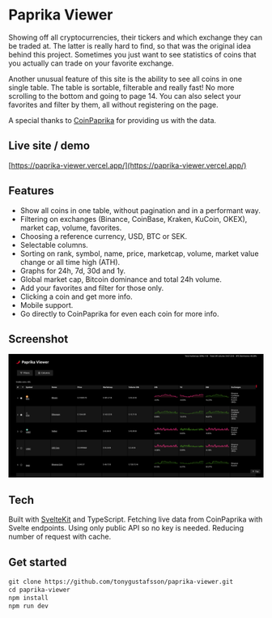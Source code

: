 # Paprika Viewer

Showing off all cryptocurrencies, their tickers and which exchange they can be traded at. The latter is really hard to find, so that was the original idea behind this project. Sometimes you just want to see statistics of coins that you actually can trade on your favorite exchange.

Another unusual feature of this site is the ability to see all coins in one single table. The table is sortable, filterable and really fast! No more scrolling to the bottom and going to page 14. You can also select your favorites and filter by them, all without registering on the page.

A special thanks to [CoinPaprika](https://coinpaprika.com/) for providing us with the data.

## Live site / demo

[https://paprika-viewer.vercel.app/](https://paprika-viewer.vercel.app/)

## Features

- Show all coins in one table, without pagination and in a performant way.
- Filtering on exchanges (Binance, CoinBase, Kraken, KuCoin, OKEX), market cap, volume, favorites.
- Choosing a reference currency, USD, BTC or SEK.
- Selectable columns.
- Sorting on rank, symbol, name, price, marketcap, volume, market value change or all time high (ATH).
- Graphs for 24h, 7d, 30d and 1y.
- Global market cap, Bitcoin dominance and total 24h volume.
- Add your favorites and filter for those only.
- Clicking a coin and get more info.
- Mobile support.
- Go directly to CoinPaprika for even each coin for more info.

## Screenshot

![Paprika Viewer](paprika-viewer.png 'Paprika Viewer')

## Tech

Built with [SvelteKit](https://kit.svelte.dev/) and TypeScript. Fetching live data from CoinPaprika with Svelte endpoints.
Using only public API so no key is needed. Reducing number of request with cache.

## Get started

```
git clone https://github.com/tonygustafsson/paprika-viewer.git
cd paprika-viewer
npm install
npm run dev
```
